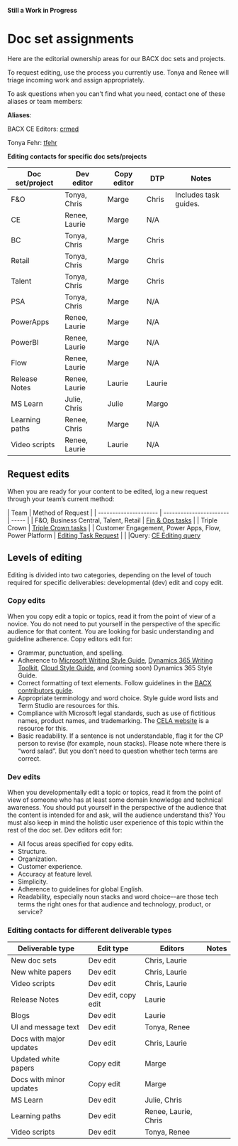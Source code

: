 **Still a Work in Progress**

# Doc set assignments

Here are the editorial ownership areas for our BACX doc sets and projects. 

To request editing, use the process you currently use. Tonya and Renee will triage incoming work and assign appropriately. 

To ask questions when you can’t find what you need, contact one of these aliases or team members: 

**Aliases**: 

BACX CE Editors: [crmed](mailto:crmed@microsoft.com?subject=Style) 

Tonya Fehr: [tfehr](mailto:tonya.fehr@microsoft.com) 

**Editing contacts for specific doc sets/projects**

| Doc set/project                                                  | Dev editor   | Copy editor  | DTP    | Notes  |
|----------------------------------------------------------------------|----------------|----------------------|----------------|-------|
| F&O | Tonya, Chris | Marge| Chris | Includes task guides. |
| CE | Renee, Laurie | Marge| N/A |  |
| BC | Tonya, Chris | Marge| Chris |  |
| Retail | Tonya, Chris | Marge| Chris |  |
| Talent | Tonya, Chris | Marge| Chris |  |
| PSA | Tonya, Chris | Marge| N/A |  |
| PowerApps | Renee, Laurie | Marge| N/A |  |
| PowerBI | Renee, Laurie | Marge| N/A |  |
| Flow | Renee, Laurie | Marge| N/A |  |
| Release Notes | Renee, Laurie | Laurie| Laurie |  |
| MS Learn | Julie, Chris | Julie| Margo |  |
| Learning paths | Renee, Chris | Marge| N/A |  |
| Video scripts | Renee, Laurie | Laurie| N/A |  |

## Request edits
When you are ready for your content to be edited, log a new request through your team’s current method:

| Team                             | Method of Request                     |
| --------------------- | ----------------------- | ----- |
| F&O, Business Central, Talent, Retail     | [Fin & Ops tasks](https://msdyneng.visualstudio.com/FinOps)  |
| Triple Crown                              | [Triple Crown tasks](https://dev.azure.com/mseng)   |
| Customer Engagement, Power Apps, Flow, Power Platform | [Editing Task Request](https://dynamicscrm.visualstudio.com/OneCRM/CRM.Internal.CPub/_workitems/create/Task?templateId=0a8b7ccd-108e-46fd-aa5d-102ab279256a&ownerId=74778d57-e6a1-43fe-b56b-be19cb488aae)      |
|                                                       |Query: [CE Editing query](https://dynamicscrm.visualstudio.com/OneCRM/_queries?tempQueryId=3be7b6a8-f759-47fd-ac30-077507d8843d)




## Levels of editing
Editing is divided into two categories, depending on the level of touch required for specific deliverables: developmental (dev) edit and copy edit.

### Copy edits
When you copy edit a topic or topics, read it from the point of view of a novice. You do not need to put yourself in the perspective of the specific audience for that content. You are looking for basic understanding and guideline adherence.
Copy editors edit for:

* Grammar, punctuation, and spelling.
* Adherence to [Microsoft Writing Style Guide](https://worldready.cloudapp.net/Styleguide/Read?id=2700), [Dynamics 365 Writing Toolkit](https://microsoft.sharepoint.com/teams/DynDoc/AXContentResources/SitePages/Create%20new%20content.aspx), [Cloud Style Guide](https://worldready.cloudapp.net/StyleGuide/Read?id=2696), and (coming soon) Dynamics 365 Style Guide.
* Correct formatting of text elements. Follow guidelines in the [BACX contributors guide](https://review.docs.microsoft.com/en-us/bacx/contributors-guide?branch=master). 
* Appropriate terminology and word choice. Style guide word lists and Term Studio are resources for this.
* Compliance with Microsoft legal standards, such as use of fictitious names, product names, and trademarking. The [CELA website](https://microsoft.sharepoint.com/sites/lcaweb/home) is a resource for this. 
* Basic readability. If a sentence is not understandable, flag it for the CP person to revise (for example, noun stacks). Please note where there is “word salad”. But you don’t need to question whether tech terms are correct. 

### Dev edits
When you developmentally edit a topic or topics, read it from the point of view of someone who has at least some domain knowledge and technical awareness. You should put yourself in the perspective of the audience that the content is intended for and ask, will the audience understand this? You must also keep in mind the holistic user experience of this topic within the rest of the doc set. 
Dev editors edit for:

* All focus areas specified for copy edits.
* Structure.
* Organization.
* Customer experience.
* Accuracy at feature level. 
* Simplicity.
* Adherence to guidelines for global English.
* Readability, especially noun stacks and word choice–-are those tech terms the right ones for that audience and technology, product, or service? 

### Editing contacts for different deliverable types

| Deliverable type                                                 | Edit type  | Editors | Notes  |
| ---------------------------------------------------------------------- | ---------------- | ---------------------- | ---------------- |
| New doc sets | Dev edit | Chris, Laurie |  |
| New white papers| Dev edit| Chris, Laurie |   |
| Video scripts| Dev edit | Chris, Laurie  |    |
| Release Notes| Dev edit, copy edit | Laurie |
| Blogs| Dev edit| Laurie |     |
| UI and message text | Dev edit | Tonya, Renee  |     |
| Docs with major updates | Dev edit | Chris, Laurie  |    |
| Updated white papers| Copy edit| Marge |   |
| Docs with minor updates| Copy edit | Marge |     |
| MS Learn | Dev edit | Julie, Chris |     |
| Learning paths | Dev edit | Renee, Laurie, Chris  |      |
| Video scripts | Dev edit| Tonya, Renee  |        |

